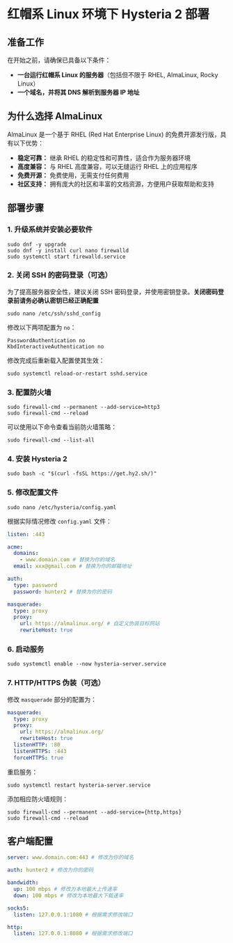 # 红帽系 Linux 环境下 Hysteria 2 部署

## 准备工作

在开始之前，请确保已具备以下条件：

*  **一台运行红帽系 Linux 的服务器**（包括但不限于 RHEL, AlmaLinux, Rocky Linux）
*  **一个域名，并将其 DNS 解析到服务器 IP 地址**

## 为什么选择 AlmaLinux

AlmaLinux 是一个基于 RHEL (Red Hat Enterprise Linux) 的免费开源发行版，具有以下优势：

*  **稳定可靠：** 继承 RHEL 的稳定性和可靠性，适合作为服务器环境
*  **高度兼容：** 与 RHEL 高度兼容，可以无缝运行 RHEL 上的应用程序
*  **免费开源：** 免费使用，无需支付任何费用
*  **社区支持：** 拥有庞大的社区和丰富的文档资源，方便用户获取帮助和支持

## 部署步骤

### 1. 升级系统并安装必要软件

```shell
sudo dnf -y upgrade
sudo dnf -y install curl nano firewalld
sudo systemctl start firewalld.service
```

### 2. 关闭 SSH 的密码登录（可选）

为了提高服务器安全性，建议关闭 SSH 密码登录，并使用密钥登录。**关闭密码登录前请务必确认密钥已经正确配置**

```shell
sudo nano /etc/ssh/sshd_config
```

修改以下两项配置为 `no`：

```
PasswordAuthentication no
KbdInteractiveAuthentication no
```

修改完成后重新载入配置使其生效：

```shell
sudo systemctl reload-or-restart sshd.service
```

### 3. 配置防火墙

```shell
sudo firewall-cmd --permanent --add-service=http3
sudo firewall-cmd --reload
```

可以使用以下命令查看当前防火墙策略：

```shell
sudo firewall-cmd --list-all
```

### 4. 安装 Hysteria 2

```shell
sudo bash -c "$(curl -fsSL https://get.hy2.sh/)"
```

### 5. 修改配置文件

```shell
sudo nano /etc/hysteria/config.yaml
```

根据实际情况修改 `config.yaml` 文件：

```yaml
listen: :443

acme:
  domains:
    - www.domain.com # 替换为你的域名
  email: xxx@gmail.com # 替换为你的邮箱地址

auth:
  type: password
  password: hunter2 # 替换为你的密码

masquerade:
  type: proxy
  proxy:
    url: https://almalinux.org/ # 自定义伪装目标网站
    rewriteHost: true
```

### 6. 启动服务

```shell
sudo systemctl enable --now hysteria-server.service
```

### 7. HTTP/HTTPS 伪装（可选）

修改 `masquerade` 部分的配置为：

```yaml
masquerade:
  type: proxy
  proxy:
    url: https://almalinux.org/
    rewriteHost: true
  listenHTTP: :80
  listenHTTPS: :443
  forceHTTPS: true
```

重启服务：

```shell
sudo systemctl restart hysteria-server.service
```

添加相应防火墙规则：

```shell
sudo firewall-cmd --permanent --add-service={http,https}
sudo firewall-cmd --reload
```

## 客户端配置

```yaml
server: www.domain.com:443 # 修改为你的域名

auth: hunter2 # 修改为你的密码

bandwidth:
  up: 100 mbps # 修改为本地最大上传速率
  down: 100 mbps # 修改为本地最大下载速率

socks5:
  listen: 127.0.0.1:1080 # 根据需求修改端口

http:
  listen: 127.0.0.1:8080 # 根据需求修改端口
```
